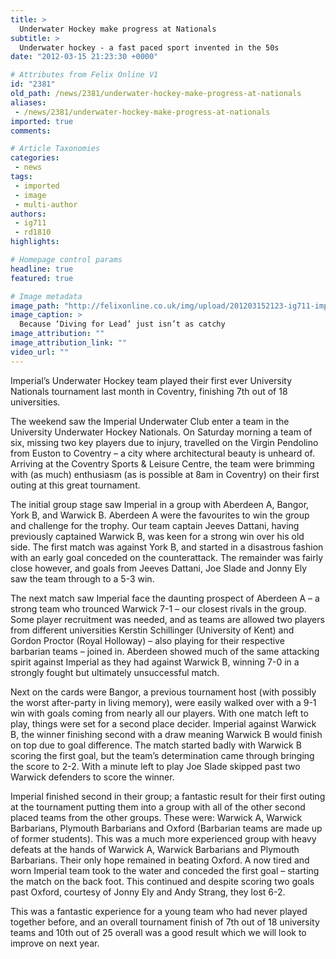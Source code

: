 ```yaml
---
title: >
  Underwater Hockey make progress at Nationals
subtitle: >
  Underwater hockey - a fast paced sport invented in the 50s
date: "2012-03-15 21:23:30 +0000"

# Attributes from Felix Online V1
id: "2381"
old_path: /news/2381/underwater-hockey-make-progress-at-nationals
aliases:
 - /news/2381/underwater-hockey-make-progress-at-nationals
imported: true
comments:

# Article Taxonomies
categories:
 - news
tags:
 - imported
 - image
 - multi-author
authors:
 - ig711
 - rd1810
highlights:

# Homepage control params
headline: true
featured: true

# Image metadata
image_path: "http://felixonline.co.uk/img/upload/201203152123-ig711-imperial1.jpg"
image_caption: >
  Because ‘Diving for Lead’ just isn’t as catchy
image_attribution: ""
image_attribution_link: ""
video_url: ""
---
```


Imperial’s Underwater Hockey team played their first ever University Nationals tournament last month in Coventry, finishing 7th out of 18 universities.

The weekend saw the Imperial Underwater Club enter a team in the University Underwater Hockey Nationals. On Saturday morning a team of six, missing two key players due to injury, travelled on the Virgin Pendolino from Euston to Coventry – a city where architectural beauty is unheard of. Arriving at the Coventry Sports & Leisure Centre, the team were brimming with (as much) enthusiasm (as is possible at 8am in Coventry) on their first outing at this great tournament.

The initial group stage saw Imperial in a group with Aberdeen A, Bangor, York B, and Warwick B. Aberdeen A were the favourites to win the group and challenge for the trophy. Our team captain Jeeves Dattani, having previously captained Warwick B, was keen for a strong win over his old side.
 The first match was against York B, and started in a disastrous fashion with an early goal conceded on the counterattack. The remainder was fairly close however, and goals from Jeeves Dattani, Joe Slade and Jonny Ely saw the team through to a 5-3 win.

The next match saw Imperial face the daunting prospect of Aberdeen A – a strong team who trounced Warwick 7-1 – our closest rivals in the group. Some player recruitment was needed, and as teams are allowed two players from different universities Kerstin Schillinger (University of Kent) and Gordon Proctor (Royal Holloway) – also playing for their respective barbarian teams – joined in. Aberdeen showed much of the same attacking spirit against Imperial as they had against Warwick B, winning 7-0 in a strongly fought but ultimately unsuccessful match.

Next on the cards were Bangor, a previous tournament host (with possibly the worst after-party in living memory), were easily walked over with a 9-1 win with goals coming from nearly all our players. With one match left to play, things were set for a second place decider. Imperial against Warwick B, the winner finishing second with a draw meaning Warwick B would finish on top due to goal difference. The match started badly with Warwick B scoring the first goal, but the team’s determination came through bringing the score to 2-2. With a minute left to play Joe Slade skipped past two Warwick defenders to score the winner.

Imperial finished second in their group; a fantastic result for their first outing at the tournament putting them into a group with all of the other second placed teams from the other groups. These were: Warwick A, Warwick Barbarians, Plymouth Barbarians and Oxford (Barbarian teams are made up of former students). This was a much more experienced group with heavy defeats at the hands of Warwick A, Warwick Barbarians and Plymouth Barbarians. Their only hope remained in beating Oxford. A now tired and worn Imperial team took to the water and conceded the first goal – starting the match on the back foot. This continued and despite scoring two goals past Oxford, courtesy of Jonny Ely and Andy Strang, they lost 6-2.

This was a fantastic experience for a young team who had never played together before, and an overall tournament finish of 7th out of 18 university teams and 10th out of 25 overall was a good result which we will look to improve on next year.
